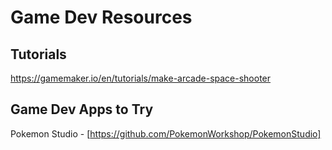 # Game Dev Resources

## Tutorials

https://gamemaker.io/en/tutorials/make-arcade-space-shooter

## Game Dev Apps to Try

Pokemon Studio - [https://github.com/PokemonWorkshop/PokemonStudio]

